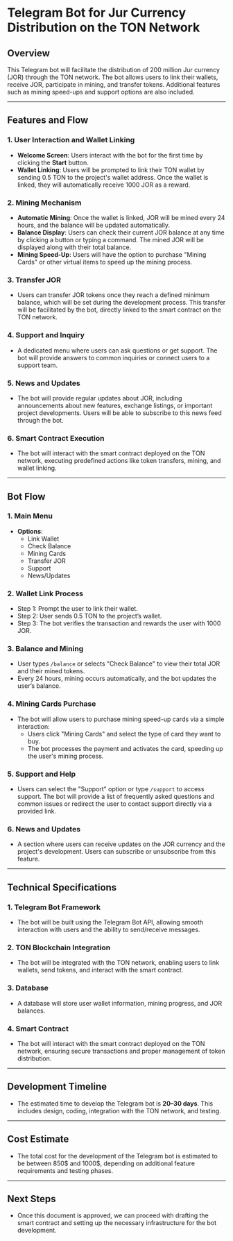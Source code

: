 # Telegram Bot for Jur Currency Distribution on the TON Network

## Overview
This Telegram bot will facilitate the distribution of 200 million Jur currency (JOR) through the TON network. The bot allows users to link their wallets, receive JOR, participate in mining, and transfer tokens. Additional features such as mining speed-ups and support options are also included.

---

## Features and Flow

### 1. User Interaction and Wallet Linking
- **Welcome Screen**: Users interact with the bot for the first time by clicking the **Start** button.
- **Wallet Linking**: Users will be prompted to link their TON wallet by sending 0.5 TON to the project's wallet address. Once the wallet is linked, they will automatically receive 1000 JOR as a reward.

### 2. Mining Mechanism
- **Automatic Mining**: Once the wallet is linked, JOR will be mined every 24 hours, and the balance will be updated automatically.
- **Balance Display**: Users can check their current JOR balance at any time by clicking a button or typing a command. The mined JOR will be displayed along with their total balance.
- **Mining Speed-Up**: Users will have the option to purchase "Mining Cards" or other virtual items to speed up the mining process.

### 3. Transfer JOR
- Users can transfer JOR tokens once they reach a defined minimum balance, which will be set during the development process. This transfer will be facilitated by the bot, directly linked to the smart contract on the TON network.

### 4. Support and Inquiry
- A dedicated menu where users can ask questions or get support. The bot will provide answers to common inquiries or connect users to a support team.

### 5. News and Updates
- The bot will provide regular updates about JOR, including announcements about new features, exchange listings, or important project developments. Users will be able to subscribe to this news feed through the bot.

### 6. Smart Contract Execution
- The bot will interact with the smart contract deployed on the TON network, executing predefined actions like token transfers, mining, and wallet linking.

---

## Bot Flow

### 1. Main Menu
- **Options**:
  - Link Wallet
  - Check Balance
  - Mining Cards
  - Transfer JOR
  - Support
  - News/Updates

### 2. Wallet Link Process
- Step 1: Prompt the user to link their wallet.
- Step 2: User sends 0.5 TON to the project’s wallet.
- Step 3: The bot verifies the transaction and rewards the user with 1000 JOR.

### 3. Balance and Mining
- User types `/balance` or selects "Check Balance" to view their total JOR and their mined tokens.
- Every 24 hours, mining occurs automatically, and the bot updates the user’s balance.

### 4. Mining Cards Purchase
- The bot will allow users to purchase mining speed-up cards via a simple interaction:
  - Users click "Mining Cards" and select the type of card they want to buy.
  - The bot processes the payment and activates the card, speeding up the user's mining process.

### 5. Support and Help
- Users can select the "Support" option or type `/support` to access support. The bot will provide a list of frequently asked questions and common issues or redirect the user to contact support directly via a provided link.

### 6. News and Updates
- A section where users can receive updates on the JOR currency and the project's development. Users can subscribe or unsubscribe from this feature.

---

## Technical Specifications

### 1. Telegram Bot Framework
- The bot will be built using the Telegram Bot API, allowing smooth interaction with users and the ability to send/receive messages.

### 2. TON Blockchain Integration
- The bot will be integrated with the TON network, enabling users to link wallets, send tokens, and interact with the smart contract.

### 3. Database
- A database will store user wallet information, mining progress, and JOR balances.

### 4. Smart Contract
- The bot will interact with the smart contract deployed on the TON network, ensuring secure transactions and proper management of token distribution.

---

## Development Timeline
- The estimated time to develop the Telegram bot is **20–30 days**. This includes design, coding, integration with the TON network, and testing.

---

## Cost Estimate
- The total cost for the development of the Telegram bot is estimated to be between 850$ and 1000$, depending on additional feature requirements and testing phases.

---

## Next Steps
- Once this document is approved, we can proceed with drafting the smart contract and setting up the necessary infrastructure for the bot development.

